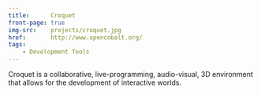 ```yaml
---
title:      Croquet
front-page: true
img-src:    projects/croquet.jpg
href:       http://www.opencobalt.org/
tags:
    - Development Tools
---
```

Croquet is a collaborative, live-programming, audio-visual, 3D environment that allows for the development of interactive worlds.
